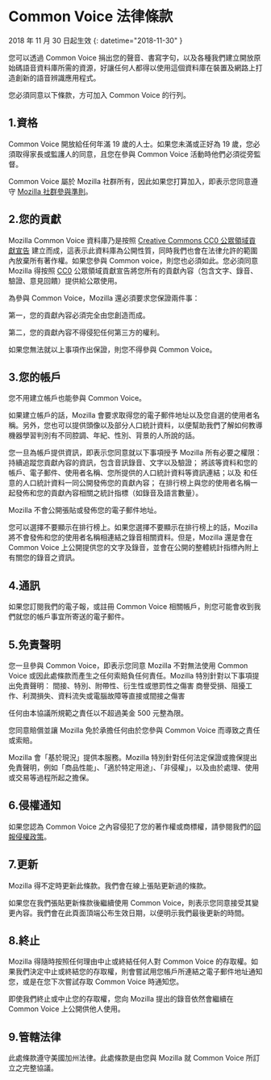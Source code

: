 # Common Voice 法律條款 

2018 年 11 月 30 日起生效 {: datetime="2018-11-30" }

您可以透過 Common Voice 捐出您的聲音、書寫字句，以及各種我們建立開放原始碼語音資料庫所需的資源，好讓任何人都得以使用這個資料庫在裝置及網路上打造創新的語音辨識應用程式。

您必須同意以下條款，方可加入 Common Voice 的行列。 

## 1.資格
Common Voice 開放給任何年滿 19 歲的人士。如果您未滿或正好為 19 歲，您必須取得家長或監護人的同意，且您在參與 Common Voice 活動時他們必須從旁監督。 

Common Voice 屬於 Mozilla 社群所有，因此如果您打算加入，即表示您同意遵守 [Mozilla 社群參與準則](https://www.mozilla.org/about/governance/policies/participation/)。 

## 2.您的貢獻 
Mozilla Common Voice 資料庫乃是按照 [Creative Commons CC0 公眾領域貢獻宣告](https://creativecommons.org/publicdomain/zero/1.0/) 建立而成，這表示此資料庫為公開性質，同時我們也會在法律允許的範圍內放棄所有著作權。如果您參與 Common voice，則您也必須如此。您必須同意 Mozilla 得按照 [CC0](https://creativecommons.org/publicdomain/zero/1.0/) 公眾領域貢獻宣告將您所有的貢獻內容（包含文字、錄音、驗證、意見回饋）提供給公眾使用。 

為參與 Common Voice，Mozilla 還必須要求您保證兩件事： 

第一，您的貢獻內容必須完全由您創造而成。

第二，您的貢獻內容不得侵犯任何第三方的權利。 

如果您無法就以上事項作出保證，則您不得參與 Common Voice。 

## 3.您的帳戶
您不用建立帳戶也能參與 Common Voice。 

如果建立帳戶的話，Mozilla 會要求取得您的電子郵件地址以及您自選的使用者名稱。另外，您也可以提供頭像以及部分人口統計資料，以便幫助我們了解如何教導機器學習判別有不同腔調、年紀、性別、背景的人所說的話。

您一旦為帳戶提供資訊，即表示您同意就以下事項授予 Mozilla 所有必要之權限： 
持續追蹤您貢獻內容的資訊，包含音訊錄音、文字以及驗證； 
將該等資料和您的帳戶、電子郵件、使用者名稱、您所提供的人口統計資料等資訊連結；以及
和任意的人口統計資料一同公開發佈您的貢獻內容；
在排行榜上與您的使用者名稱一起發佈和您的貢獻內容相關之統計指標（如錄音及語言數量）。

Mozilla 不會公開張貼或發佈您的電子郵件地址。 

您可以選擇不要顯示在排行榜上。如果您選擇不要顯示在排行榜上的話，Mozilla 將不會發佈和您的使用者名稱相連結之錄音相關資料。但是，Mozilla 還是會在 Common Voice 上公開提供您的文字及錄音，並會在公開的整體統計指標內附上有關您的錄音之資訊。

## 4.通訊
如果您訂閱我們的電子報，或註冊 Common Voice 相關帳戶，則您可能會收到我們就您的帳戶事宜所寄送的電子郵件。 

## 5.免責聲明

您一旦參與 Common Voice，即表示您同意 Mozilla 不對無法使用 Common Voice 或因此處條款而產生之任何索賠負任何責任。Mozilla 特別針對以下事項提出免責聲明：
間接、特別、附帶性、衍生性或懲罰性之傷害
商譽受損、阻擾工作、利潤損失、資料流失或電腦故障等直接或間接之傷害

任何由本協議所規範之責任以不超過美金 500 元整為限。 

您同意賠償並讓 Mozilla 免於承擔任何由於您參與 Common Voice 而導致之責任或索賠。 

Mozilla 會「基於現況」提供本服務。Mozilla 特別針對任何法定保證或擔保提出免責聲明，例如「商品性能」、「適於特定用途」、「非侵權」，以及由於處理、使用或交易等過程所起之擔保。 

## 6.侵權通知
如果您認為 Common Voice 之內容侵犯了您的著作權或商標權，請參閱我們的[回報侵權政策](https://www.mozilla.org/about/legal/report-infringement/)。

## 7.更新 
Mozilla 得不定時更新此條款。我們會在線上張貼更新過的條款。 

如果您在我們張貼更新條款後繼續使用 Common Voice，則表示您同意接受其變更內容。我們會在此頁面頂端公布生效日期，以便明示我們最後更新的時間。 

## 8.終止 
Mozilla 得隨時按照任何理由中止或終結任何人對 Common Voice 的存取權。如果我們決定中止或終結您的存取權，則會嘗試用您帳戶所連結之電子郵件地址通知您，或是在您下次嘗試存取 Common Voice 時通知您。 

即使我們終止或中止您的存取權，您向 Mozilla 提出的錄音依然會繼續在 Common Voice 上公開供他人使用。 

## 9.管轄法律
此處條款遵守美國加州法律。此處條款是由您與 Mozilla 就 Common Voice 所訂立之完整協議。
